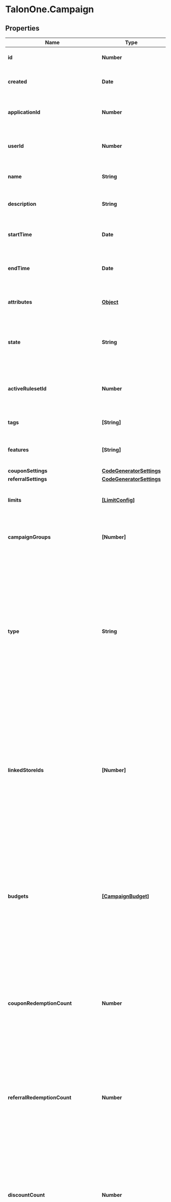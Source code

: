 # TalonOne.Campaign

## Properties

Name | Type | Description | Notes
------------ | ------------- | ------------- | -------------
**id** | **Number** | Unique ID for this entity. | 
**created** | **Date** | The exact moment this entity was created. | 
**applicationId** | **Number** | The ID of the application that owns this entity. | 
**userId** | **Number** | The ID of the user associated with this entity. | 
**name** | **String** | A user-facing name for this campaign. | 
**description** | **String** | A detailed description of the campaign. | 
**startTime** | **Date** | Timestamp when the campaign will become active. | [optional] 
**endTime** | **Date** | Timestamp when the campaign will become inactive. | [optional] 
**attributes** | [**Object**](.md) | Arbitrary properties associated with this campaign. | [optional] 
**state** | **String** | A disabled or archived campaign is not evaluated for rules or coupons.  | [default to &#39;enabled&#39;]
**activeRulesetId** | **Number** | [ID of Ruleset](https://docs.talon.one/management-api#operation/getRulesets) this campaign applies on customer session evaluation.  | [optional] 
**tags** | **[String]** | A list of tags for the campaign. | 
**features** | **[String]** | The features enabled in this campaign. | 
**couponSettings** | [**CodeGeneratorSettings**](CodeGeneratorSettings.md) |  | [optional] 
**referralSettings** | [**CodeGeneratorSettings**](CodeGeneratorSettings.md) |  | [optional] 
**limits** | [**[LimitConfig]**](LimitConfig.md) | The set of [budget limits](https://docs.talon.one/docs/product/campaigns/settings/managing-campaign-budgets) for this campaign.  | 
**campaignGroups** | **[Number]** | The IDs of the [campaign groups](https://docs.talon.one/docs/product/account/managing-campaign-groups) this campaign belongs to.  | [optional] 
**type** | **String** | The campaign type. Possible type values:   - &#x60;cartItem&#x60;: Type of campaign that can apply effects only to cart items.   - &#x60;advanced&#x60;: Type of campaign that can apply effects to customer sessions and cart items.  | [default to &#39;advanced&#39;]
**linkedStoreIds** | **[Number]** | A list of store IDs that you want to link to the campaign.  **Note:** Campaigns with linked store IDs will only be evaluated when there is a [customer session update](https://docs.talon.one/integration-api#tag/Customer-sessions/operation/updateCustomerSessionV2) that references a linked store.  | [optional] 
**budgets** | [**[CampaignBudget]**](CampaignBudget.md) | A list of all the budgets that are defined by this campaign and their usage.  **Note:** Budgets that are not defined do not appear in this list and their usage is not counted until they are defined.  | 
**couponRedemptionCount** | **Number** | This property is **deprecated**. The count should be available under *budgets* property. Number of coupons redeemed in the campaign.  | [optional] 
**referralRedemptionCount** | **Number** | This property is **deprecated**. The count should be available under *budgets* property. Number of referral codes redeemed in the campaign.  | [optional] 
**discountCount** | **Number** | This property is **deprecated**. The count should be available under *budgets* property. Total amount of discounts redeemed in the campaign.  | [optional] 
**discountEffectCount** | **Number** | This property is **deprecated**. The count should be available under *budgets* property. Total number of times discounts were redeemed in this campaign.  | [optional] 
**couponCreationCount** | **Number** | This property is **deprecated**. The count should be available under *budgets* property. Total number of coupons created by rules in this campaign.  | [optional] 
**customEffectCount** | **Number** | This property is **deprecated**. The count should be available under *budgets* property. Total number of custom effects triggered by rules in this campaign.  | [optional] 
**referralCreationCount** | **Number** | This property is **deprecated**. The count should be available under *budgets* property. Total number of referrals created by rules in this campaign.  | [optional] 
**addFreeItemEffectCount** | **Number** | This property is **deprecated**. The count should be available under *budgets* property. Total number of times the [add free item effect](https://docs.talon.one/docs/dev/integration-api/api-effects#addfreeitem) can be triggered in this campaign.  | [optional] 
**awardedGiveawaysCount** | **Number** | This property is **deprecated**. The count should be available under *budgets* property. Total number of giveaways awarded by rules in this campaign.  | [optional] 
**createdLoyaltyPointsCount** | **Number** | This property is **deprecated**. The count should be available under *budgets* property. Total number of loyalty points created by rules in this campaign.  | [optional] 
**createdLoyaltyPointsEffectCount** | **Number** | This property is **deprecated**. The count should be available under *budgets* property. Total number of loyalty point creation effects triggered by rules in this campaign.  | [optional] 
**redeemedLoyaltyPointsCount** | **Number** | This property is **deprecated**. The count should be available under *budgets* property. Total number of loyalty points redeemed by rules in this campaign.  | [optional] 
**redeemedLoyaltyPointsEffectCount** | **Number** | This property is **deprecated**. The count should be available under *budgets* property. Total number of loyalty point redemption effects triggered by rules in this campaign.  | [optional] 
**callApiEffectCount** | **Number** | This property is **deprecated**. The count should be available under *budgets* property. Total number of webhooks triggered by rules in this campaign.  | [optional] 
**reservecouponEffectCount** | **Number** | This property is **deprecated**. The count should be available under *budgets* property. Total number of reserve coupon effects triggered by rules in this campaign.  | [optional] 
**lastActivity** | **Date** | Timestamp of the most recent event received by this campaign. | [optional] 
**updated** | **Date** | Timestamp of the most recent update to the campaign&#39;s property. Updates to external entities used in this campaign are **not** registered by this property, such as collection or coupon updates.  | [optional] 
**createdBy** | **String** | Name of the user who created this campaign if available. | [optional] 
**updatedBy** | **String** | Name of the user who last updated this campaign if available. | [optional] 
**templateId** | **Number** | The ID of the Campaign Template this Campaign was created from. | [optional] 
**frontendState** | **String** | A campaign state described exactly as in the Campaign Manager. | 



## Enum: StateEnum


* `enabled` (value: `"enabled"`)

* `disabled` (value: `"disabled"`)

* `archived` (value: `"archived"`)





## Enum: [FeaturesEnum]


* `coupons` (value: `"coupons"`)

* `referrals` (value: `"referrals"`)

* `loyalty` (value: `"loyalty"`)

* `giveaways` (value: `"giveaways"`)

* `strikethrough` (value: `"strikethrough"`)

* `achievements` (value: `"achievements"`)





## Enum: TypeEnum


* `cartItem` (value: `"cartItem"`)

* `advanced` (value: `"advanced"`)





## Enum: FrontendStateEnum


* `expired` (value: `"expired"`)

* `scheduled` (value: `"scheduled"`)

* `running` (value: `"running"`)

* `draft` (value: `"draft"`)

* `disabled` (value: `"disabled"`)

* `archived` (value: `"archived"`)




